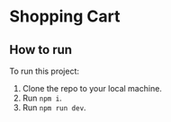# Shopping Cart

## How to run

To run this project:

1. Clone the repo to your local machine.
2. Run `npm i`.
3. Run `npm run dev`.
